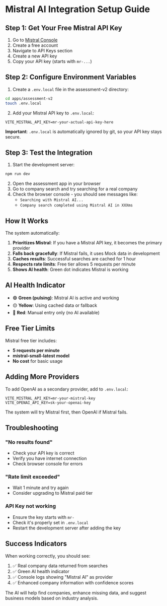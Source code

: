 # Mistral AI Integration Setup Guide

## Step 1: Get Your Free Mistral API Key

1. Go to [Mistral Console](https://console.mistral.ai/)
2. Create a free account
3. Navigate to API Keys section
4. Create a new API key
5. Copy your API key (starts with `mr-...`)

## Step 2: Configure Environment Variables

1. Create a `.env.local` file in the assessment-v2 directory:
```bash
cd apps/assessment-v2
touch .env.local
```

2. Add your Mistral API key to `.env.local`:
```env
VITE_MISTRAL_API_KEY=mr-your-actual-api-key-here
```

**Important**: `.env.local` is automatically ignored by git, so your API key stays secure.

## Step 3: Test the Integration

1. Start the development server:
```bash
npm run dev
```

2. Open the assessment app in your browser
3. Go to company search and try searching for a real company
4. Check the browser console - you should see messages like:
   - `Searching with Mistral AI...`
   - `Company search completed using Mistral AI in XXXms`

## How It Works

The system automatically:

1. **Prioritizes Mistral**: If you have a Mistral API key, it becomes the primary provider
2. **Falls back gracefully**: If Mistral fails, it uses Mock data in development
3. **Caches results**: Successful searches are cached for 1 hour
4. **Respects rate limits**: Free tier allows 5 requests per minute
5. **Shows AI health**: Green dot indicates Mistral is working

## AI Health Indicator

- 🟢 **Green (pulsing)**: Mistral AI is active and working
- 🟡 **Yellow**: Using cached data or fallback
- 🔴 **Red**: Manual entry only (no AI available)

## Free Tier Limits

Mistral free tier includes:
- **5 requests per minute**
- **mistral-small-latest model**
- **No cost** for basic usage

## Adding More Providers

To add OpenAI as a secondary provider, add to `.env.local`:
```env
VITE_MISTRAL_API_KEY=mr-your-mistral-key
VITE_OPENAI_API_KEY=sk-your-openai-key
```

The system will try Mistral first, then OpenAI if Mistral fails.

## Troubleshooting

### "No results found"
- Check your API key is correct
- Verify you have internet connection
- Check browser console for errors

### "Rate limit exceeded"
- Wait 1 minute and try again
- Consider upgrading to Mistral paid tier

### API Key not working
- Ensure the key starts with `mr-`
- Check it's properly set in `.env.local`
- Restart the development server after adding the key

## Success Indicators

When working correctly, you should see:
1. ✅ Real company data returned from searches
2. ✅ Green AI health indicator
3. ✅ Console logs showing "Mistral AI" as provider
4. ✅ Enhanced company information with confidence scores

The AI will help find companies, enhance missing data, and suggest business models based on industry analysis.